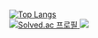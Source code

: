 <div>
  <br/>
  <a href="https://github.com/anuraghazra/github-readme-stats">
    <img src="https://github-readme-stats.vercel.app/api/top-langs/?username=soonba&layout=compact&theme=dracula&card_width=445" alt="Top Langs" />
  </a>
<br>
  <a href="https://solved.ac/nsg2318">
    <img src="http://mazassumnida.wtf/api/v2/generate_badge?boj=nsg2318" alt="Solved.ac 프로필" />
  </a>
  <a href="https://solved.ac/nsg2318">
    <img src="http://mazandi.herokuapp.com/api?handle=nsg2318&theme=dark"/>
  </a>
</div>
